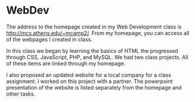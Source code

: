 # WebDev

The address to the homepage created in my Web Development class is http://mcs.athens.edu/~mcamp2/. 
From my homepage, you can access all of the webpages I created in class.

In this class we began by learning the basics of HTML the progressed through CSS, JavaScript, 
PHP, and MySQL. We had two class projects. All of these items are linked through my homepage.

I also proposed an updated website for a local company for a class assignment. I worked on this project with
a partner. The powerpoint presentation of the website is listed separately from the homepage and other tasks.

